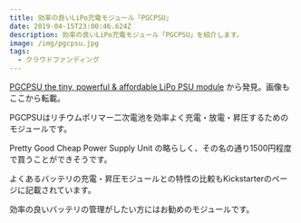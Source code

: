 ```yaml
---
title: 効率の良いLiPo充電モジュール「PGCPSU」
date: 2019-04-15T23:00:46.624Z
description: 効率の良いLiPo充電モジュール「PGCPSU」を紹介します。
image: /img/pgcpsu.jpg
tags:
  - クラウドファンディング
---
```

[PGCPSU the tiny, powerful & affordable LiPo PSU module](https://www.kickstarter.com/projects/staudt-technologies/pgcpsu-the-tiny-powerful-and-affordable-lipo-psu-m) から発見。画像もここから転載。

PGCPSUはリチウムポリマー二次電池を効率よく充電・放電・昇圧するためのモジュールです。

Pretty Good Cheap Power Supply Unit の略らしく、その名の通り1500円程度で買うことができそうです。

よくあるバッテリの充電・昇圧モジュールとの特性の比較もKickstarterのページに記載されています。

効率の良いバッテリの管理がしたい方にはお勧めのモジュールです。
